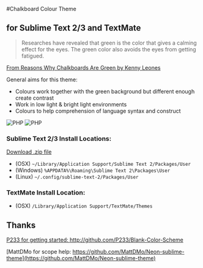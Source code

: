 #Chalkboard Colour Theme

## for Sublime Text 2/3 and TextMate

> Researches have revealed that green is the color that gives a calming effect for the eyes. The green color also avoids the eyes from getting fatigued.

[From Reasons Why Chalkboards Are Green by Kenny Leones](http://belcorpinternational.com/greenblog/?p=1964)

General aims for this theme:

* Colours work together with the green background but different enough create contrast
* Work in low light & bright light environments
* Colours to help comprehension of language syntax and construct

![PHP](https://github.com/henryallsuch/Chalkboard/raw/master/images/php.png)
![PHP](https://github.com/henryallsuch/Chalkboard/raw/master/images/javascript.png)

### Sublime Text 2/3 Install Locations:

[Download .zip file](https://github.com/henryallsuch/chalkboard/archive/master.zip)

* (OSX) `~/Library/Application Support/Sublime Text 2/Packages/User` 
* (Windows) `%APPDATA%\Roaming\Sublime Text 2\Packages\User` 
* (Linux) `~/.config/sublime-text-2/Packages/User`

### TextMate Install Location:
    
* (OSX) `/Library/Application Support/TextMate/Themes`
    
## Thanks

[P233 for getting started: http://github.com/P233/Blank-Color-Scheme ](http://github.com/P233/Blank-Color-Scheme)

[MattDMo for scope help: https://github.com/MattDMo/Neon-sublime-theme](https://github.com/MattDMo/Neon-sublime-theme)
